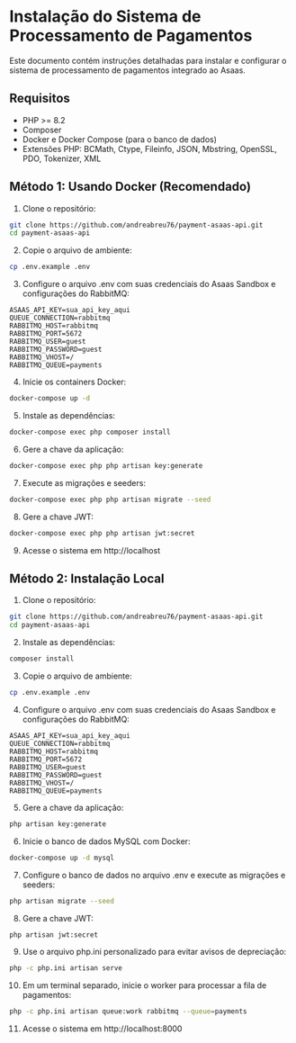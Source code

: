 <!--
@ia-instructions: update-on-read
description: Este arquivo deve ser revisado por IA sempre que lido.
goals:
  - Corrigir ortografia e gramática
  - Melhorar explicações técnicas
  - Garantir exemplos de código atualizados
rules:
  - Preserve formatação Markdown
  - Não apague seções existentes sem permissão explícita
-->
# Instalação do Sistema de Processamento de Pagamentos

Este documento contém instruções detalhadas para instalar e configurar o sistema de processamento de pagamentos integrado ao Asaas.

## Requisitos

- PHP >= 8.2
- Composer
- Docker e Docker Compose (para o banco de dados)
- Extensões PHP: BCMath, Ctype, Fileinfo, JSON, Mbstring, OpenSSL, PDO, Tokenizer, XML

## Método 1: Usando Docker (Recomendado)

1. Clone o repositório:
```bash
git clone https://github.com/andreabreu76/payment-asaas-api.git
cd payment-asaas-api
```

2. Copie o arquivo de ambiente:
```bash
cp .env.example .env
```

3. Configure o arquivo .env com suas credenciais do Asaas Sandbox e configurações do RabbitMQ:
```
ASAAS_API_KEY=sua_api_key_aqui
QUEUE_CONNECTION=rabbitmq
RABBITMQ_HOST=rabbitmq
RABBITMQ_PORT=5672
RABBITMQ_USER=guest
RABBITMQ_PASSWORD=guest
RABBITMQ_VHOST=/
RABBITMQ_QUEUE=payments
```

4. Inicie os containers Docker:
```bash
docker-compose up -d
```

5. Instale as dependências:
```bash
docker-compose exec php composer install
```

6. Gere a chave da aplicação:
```bash
docker-compose exec php php artisan key:generate
```

7. Execute as migrações e seeders:
```bash
docker-compose exec php php artisan migrate --seed
```

8. Gere a chave JWT:
```bash
docker-compose exec php php artisan jwt:secret
```

9. Acesse o sistema em http://localhost

## Método 2: Instalação Local

1. Clone o repositório:
```bash
git clone https://github.com/andreabreu76/payment-asaas-api.git
cd payment-asaas-api
```

2. Instale as dependências:
```bash
composer install
```

3. Copie o arquivo de ambiente:
```bash
cp .env.example .env
```

4. Configure o arquivo .env com suas credenciais do Asaas Sandbox e configurações do RabbitMQ:
```
ASAAS_API_KEY=sua_api_key_aqui
QUEUE_CONNECTION=rabbitmq
RABBITMQ_HOST=rabbitmq
RABBITMQ_PORT=5672
RABBITMQ_USER=guest
RABBITMQ_PASSWORD=guest
RABBITMQ_VHOST=/
RABBITMQ_QUEUE=payments
```

5. Gere a chave da aplicação:
```bash
php artisan key:generate
```

6. Inicie o banco de dados MySQL com Docker:
```bash
docker-compose up -d mysql
```

7. Configure o banco de dados no arquivo .env e execute as migrações e seeders:
```bash
php artisan migrate --seed
```

8. Gere a chave JWT:
```bash
php artisan jwt:secret
```

9. Use o arquivo php.ini personalizado para evitar avisos de depreciação:
```bash
php -c php.ini artisan serve
```

10. Em um terminal separado, inicie o worker para processar a fila de pagamentos:
```bash
php -c php.ini artisan queue:work rabbitmq --queue=payments
```

11. Acesse o sistema em http://localhost:8000
